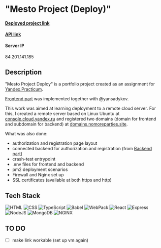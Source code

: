 # "Mesto Project (Deploy)" #

#### [Deployed project link](https://mestoproject.students.nomoredomains.work/)
#### [API link](https://api.mestoproject.students.nomoredomains.work/)
#### **Server IP** 
84.201.141.185


## Description 
"Mesto Project Deploy" is a portfolio project created as an assignment for [Yandex.Practicum](https://practicum.yandex.com/web/ "Web Development Program"). 

[Frontend part](https://github.com/daryamakavchik/mesto-project-pair) was implemented together with @yansadykov.

This work was aimed at learning deployment to a remote cloud server. For this, I created a remote server based on Linux Ubuntu at [console.cloud.yandex.ru](https://console.cloud.yandex.ru/) and registered two domains (domain for frontend and subdomain for backend) at [domains.nomoreparties.site](domains.nomoreparties.site). 

What was also done:
* authorization and registration page layout
* connected backend for authorization and registration (from [Backend part](https://github.com/daryamakavchik/mesto-project-backend))
* crash-test entrypoint
* .env files for frontend and backend
* pm2 deployment scenarios
* Firewall and Nginx set up
* SSL certificates (available at both https and http)

## Tech Stack
![HTML](https://img.shields.io/badge/html5-%23E34F26.svg?style=for-the-badge&logo=html5&logoColor=white)
![CSS](https://img.shields.io/badge/css3-%231572B6.svg?style=for-the-badge&logo=css3&logoColor=white)
![TypeScript](https://img.shields.io/badge/TypeScript-007ACC?style=for-the-badge&logo=typescript&logoColor=white)
![Babel](https://img.shields.io/badge/Babel-F9DC3E?style=for-the-badge&logo=babel&logoColor=white)
![WebPack](https://img.shields.io/badge/Webpack-8DD6F9?style=for-the-badge&logo=Webpack&logoColor=white)
![React](https://img.shields.io/badge/React-20232A?style=for-the-badge&logo=react&logoColor=61DAFB)
![Express](https://img.shields.io/badge/Express.js-000000?style=for-the-badge&logo=express&logoColor=white)
![NodeJS](https://img.shields.io/badge/Node.js-339933?style=for-the-badge&logo=nodedotjs&logoColor=white)
![MongoDB](https://img.shields.io/badge/MongoDB-4EA94B?style=for-the-badge&logo=mongodb&logoColor=white)
![NGINX](https://img.shields.io/badge/Nginx-009639?style=for-the-badge&logo=nginx&logoColor=white)

## TO DO
- [ ] make link workable (set up vm again)
